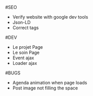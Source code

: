 #SEO

- Verify website with google dev tools
- Json-LD
- Correct tags

#DEV

- Le projet Page
- Le soin Page
- Event ajax
- Loader ajax

#BUGS

- Agenda animation when page loads
- Post image not filling the space